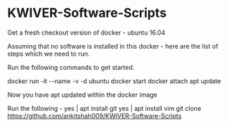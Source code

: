 # KWIVER-Software-Scripts

Get a fresh checkout version of docker - ubuntu 16.04

Assuming that no software is installed in this docker - here are the list of steps which we need to run. 

Run the following commands to get started. 

docker run -it --name <your favourite string>  -v <ANY specific mount path you desire> -d ubuntu
docker start <container id>
docker attach <container id>
apt update

Now you have apt updated within the docker image

Run the following - 
yes | apt install git
yes | apt install vim
git clone https://github.com/ankitshah009/KWIVER-Software-Scripts

